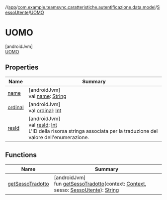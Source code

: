 //[app](../../../../index.md)/[com.example.teamsync.caratteristiche.autentificazione.data.model](../../index.md)/[SessoUtente](../index.md)/[UOMO](index.md)

# UOMO

[androidJvm]\
[UOMO](index.md)

## Properties

| Name | Summary |
|---|---|
| [name](../../../com.example.teamsync.util/-priorita/-n-e-s-s-u-n-a/index.md#-372974862%2FProperties%2F-912451524) | [androidJvm]<br>val [name](../../../com.example.teamsync.util/-priorita/-n-e-s-s-u-n-a/index.md#-372974862%2FProperties%2F-912451524): [String](https://kotlinlang.org/api/latest/jvm/stdlib/kotlin/-string/index.html) |
| [ordinal](../../../com.example.teamsync.util/-priorita/-n-e-s-s-u-n-a/index.md#-739389684%2FProperties%2F-912451524) | [androidJvm]<br>val [ordinal](../../../com.example.teamsync.util/-priorita/-n-e-s-s-u-n-a/index.md#-739389684%2FProperties%2F-912451524): [Int](https://kotlinlang.org/api/latest/jvm/stdlib/kotlin/-int/index.html) |
| [resId](../res-id.md) | [androidJvm]<br>val [resId](../res-id.md): [Int](https://kotlinlang.org/api/latest/jvm/stdlib/kotlin/-int/index.html)<br>L'ID della risorsa stringa associata per la traduzione del valore dell'enumerazione. |

## Functions

| Name | Summary |
|---|---|
| [getSessoTradotto](../get-sesso-tradotto.md) | [androidJvm]<br>fun [getSessoTradotto](../get-sesso-tradotto.md)(context: [Context](https://developer.android.com/reference/kotlin/android/content/Context.html), sesso: [SessoUtente](../index.md)): [String](https://kotlinlang.org/api/latest/jvm/stdlib/kotlin/-string/index.html) |
